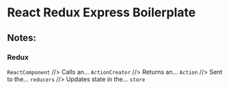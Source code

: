 # React Redux Express Boilerplate

## Notes:

### Redux

`ReactComponent` //> Calls an...
`ActionCreator` //> Returns an...
`Action` //> Sent to the...
`reducers` //> Updates state in the...
`store`
